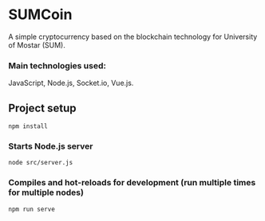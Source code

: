 # SUMCoin
A simple cryptocurrency based on the blockchain technology for University of Mostar (SUM).


### Main technologies used:
JavaScript, Node.js, Socket.io, Vue.js.


## Project setup
```
npm install
```

### Starts Node.js server
```
node src/server.js
```

### Compiles and hot-reloads for development (run multiple times for multiple nodes)
```
npm run serve
```

